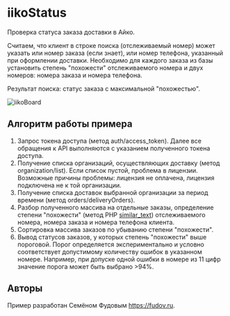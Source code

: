 # iikoStatus

Проверка статуса заказа доставки в Айко.

Считаем, что клиент в строке поиска (отслеживаемый номер) может указать или номер заказа (если знает), или номер телефона, указанный при оформлении доставки. Необходимо для каждого заказа из базы установить степень "похожести" отслеживаемого номера и двух номеров: номера заказа и номера телефона.

Результат поиска: статус заказа с максимальной "похожестью".

![iikoBoard](https://github.com/fisher85/iiko-api/blob/master/iikoStatus/iikostatus.png)

## Алгоритм работы примера

1. Запрос токена доступа (метод auth/access_token). Далее все обращения к API выполняются с указанием полученного токена доступа.
1. Получение списка организаций, осуществляющих доставку (метод organization/list). Если список пустой, проблема в лицензии. Возможные причины проблемы: лицензия не оплачена, лицензия подключена не к той организации.
1. Получение списка доставок выбранной организации за период времени (метод orders/deliveryOrders).
1. Разбор полученного массива на отдельные заказы, определение степени "похожести" (метод PHP [similar_text](http://php.net/manual/ru/function.similar-text.php)) отслеживаемого номера, номера заказа и номера телефона клиента.
1. Сортировка массива заказов по убыванию степени "похожести".
1. Вывод статусов заказов, у которых степень "похожести" выше пороговой. Порог определяется экспериментально и условно соответствует допустимому количеству ошибок в указанном номере. Например, при допуске одной ошибки в номере из 11 цифр значение порога может быть выбрано >94%.

## Авторы

Пример разработан Семёном Фудовым https://fudov.ru.
